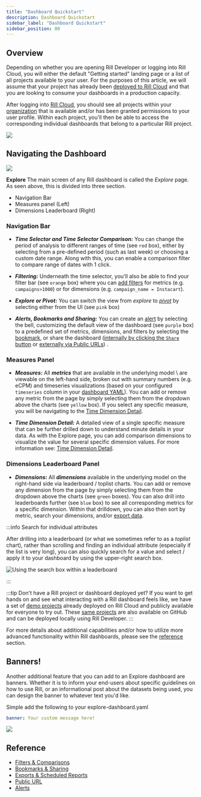 ```yaml
---
title: "Dashboard Quickstart"
description: Dashboard Quickstart
sidebar_label: "Dashboard Quickstart"
sidebar_position: 00
---
```



## Overview


Depending on whether you are opening Rill Developer or logging into Rill Cloud, you will either the default "Getting started" landing page or a list of all projects available to your user. For the purposes of this article, we will assume that your project has already been [deployed to Rill Cloud](/deploy/deploy-dashboard/) and that you are looking to consume your dashboards in a production capacity.


After logging into [Rill Cloud](https://ui.rilldata.com), you should see all projects within your [organization](/manage/organization-management#organization) that is available and/or has been granted permissions to your user profile. Within each project, you'll then be able to access the corresponding individual dashboards that belong to a particular Rill project. 

<img src = '/img/explore/dashboard101/rill-cloud-landing-page.png' class='rounded-gif' />
<br />


## Navigating the Dashboard

<img src = '/img/explore/dashboard101/quickstart.png' class='rounded-gif' />
<br />


**Explore** 
The main screen of any Rill dashboard is called the _Explore_ page. As seen above, this is divided into three section. 

- Navigation Bar
- Measures panel (Left)
- Dimensions Leaderboard (Right)

### Navigation Bar

- _**Time Selector and Time Selector Comparison:**_ You can change the period of analysis to different ranges of time (see `red` box), either by selecting from a pre-defined period (such as last week) or choosing a custom date range. Along with this, you can enable a comparison filter to compare range of dates with 1 click.

- _**Filtering:**_ Underneath the time selector, you'll also be able to find your filter bar (see `orange` box) where you can [add filters](/explore/filters/filters.md) for metrics (e.g. `campaigns>1000`) or for dimensions (e.g. `campaign_name = Instacart`).

- _**Explore or Pivot:**_ You can switch the view from _explore_ to [_pivot_](https://docs.rilldata.com/explore/filters/pivot) by selecting either from the UI (see `pink` box)

- _**Alerts, Bookmarks and Sharing:**_ You can create an [alert](/explore/alerts/alerts.md) by selecting the bell, customizing the default view of the dashboard (see `purple` box) to a predefined set of metrics, dimensions, and filters by selecting the [bookmark](../bookmarks.md), or share the dashboard ([internally by clicking the `Share` button](/manage/user-management#admin-invites-user-from-rill-cloud) or [externally via Public URLs](../public-url.md)) .


### Measures Panel

- _**Measures:**_  All _**metrics**_ that are available in the underlying model \ are viewable on the left-hand side, broken out with summary numbers (e.g. eCPM) and timeseries visualizations (based on your configured `timeseries` column in your [dashboard YAML](/reference/project-files/explore-dashboards.md)). You can add or remove any metric from the page by simply selecting them from the dropdown above the charts (see `yellow` box). If you select any specific measure, you will be navigating to the [Time Dimension Detail](/explore/dashboard-101/tdd).

- _**Time Dimension Detail:**_ A detailed view of a single specific measure that can be further drilled down to understand minute details in your data. As with the Explore page, you can add comparison dimensions to visualize the value for several specific dimension values. For more information see: [Time Dimension Detail](/explore/dashboard-101/tdd).

### Dimensions Leaderboard Panel

- _**Dimensions:**_  All _**dimensions**_ available in the underlying model on the right-hand side via leaderboard / toplist charts. You can add or remove any dimension from the page by simply selecting them from the dropdown above the charts (see `green` boxes). You can also drill into leaderboards further (see `blue` box) to see all corresponding metrics for a specific dimension. Within that drilldown, you can also then sort by metric, search your dimensions, and/or [export data](../exports.md). 


:::info Search for individual attributes


After drilling into a leaderboard (or what we sometimes refer to as a _toplist_ chart), rather than scrolling and finding an individual attribute (especially if the list is very long), you can also quickly search for a value and select / apply it to your dashboard by using the upper-right search box.

![Using the search box within a leaderboard](/img/explore/dashboard101/search-box.png)


:::




:::tip Don't have a Rill project or dashboard deployed yet?
If you want to get hands on and see what interacting with a Rill dashboard feels like, we have a set of [demo projects](https://ui.rilldata.com/demo) already deployed on Rill Cloud and publicly available for everyone to try out. These [same projects](/home/get-started#example-projects-repository) are also available on GitHub and can be deployed locally using Rill Developer.
:::


For more details about additional capabilities and/or how to utilize more advanced functionality within Rill dashboards, please see the [reference](#reference) section.


## Banners!
Another additional feature that you can add to an Explore dashboard are banners. Whether it is to inform your end-users about specific guidelines on how to use Rill, or an informational post about the datasets being used, you can design the banner to whatever text you'd like.

Simple add the following to your explore-dashboard.yaml 

```yaml
banner: Your custom message here!
```

<img src = '/img/explore/dashboard101/banner.png' class='rounded-gif' />
<br />

## Reference

- [Filters & Comparisons](/explore/filters/filters.md)
- [Bookmarks & Sharing](../bookmarks.md)
- [Exports & Scheduled Reports](../exports.md)
- [Public URL](../public-url.md)
- [Alerts](/explore/alerts/alerts.md)
